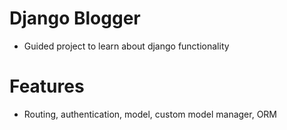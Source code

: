 # Django Blogger

- Guided project to learn about django functionality

# Features

- Routing, authentication, model, custom model manager, ORM
